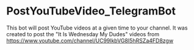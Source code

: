 # PostYouTubeVideo_TelegramBot
This bot will post YouTube videos at a given time to your channel. It was created to post the "It Is Wednesday My Dudes" videos from https://www.youtube.com/channel/UC99lkbVG8I5hRSZa4FD8zgw
